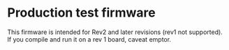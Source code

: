 # Production test firmware
This firmware is intended for Rev2 and later revisions (rev1 not supported).
If you compile and run it on a rev 1 board, caveat emptor.

